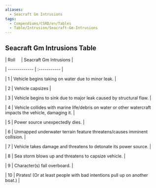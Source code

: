 ```yaml
---
aliases:
  - Seacraft Gm Intrusions
tags:
  - Compendiums/CSRD/en/Tables
  - Table/Intrusion/Seacraft-Gm-Intrusions
---
```

    
## Seacraft Gm Intrusions Table    
|  Roll &nbsp; &nbsp; | Seacraft Gm Intrusions  |    
| ------------- | :----------- |    
| 1 | Vehicle begins taking on water due to minor leak. |    
| 2 | Vehicle capsizes |    
| 3 | Vehicle begins to sink due to major leak caused by structural flaw. |    
| 4 | Vehicle collides with marine life/debris on water or other watercraft impacts the vehicle, damaging it. |    
| 5 | Power source unexpectedly dies. |    
| 6 | Unmapped underwater terrain feature threatens/causes imminent collision. |    
| 7 | Vehicle takes damage and threatens to detonate its power source. |    
| 8 | Sea storm blows up and threatens to capsize vehicle. |    
| 9 | Character(s) fall overboard. |    
| 10 | Pirates! (Or at least people with bad intentions pull up on another boat.) |